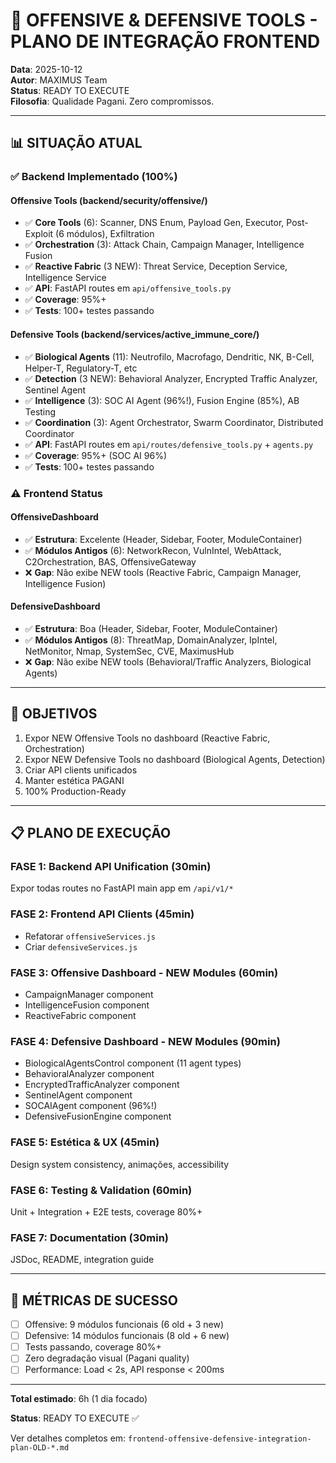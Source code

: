 # 🎯 OFFENSIVE & DEFENSIVE TOOLS - PLANO DE INTEGRAÇÃO FRONTEND

**Data**: 2025-10-12  
**Autor**: MAXIMUS Team  
**Status**: READY TO EXECUTE  
**Filosofia**: Qualidade Pagani. Zero compromissos.

---

## 📊 SITUAÇÃO ATUAL

### ✅ Backend Implementado (100%)

#### Offensive Tools (backend/security/offensive/)
- ✅ **Core Tools** (6): Scanner, DNS Enum, Payload Gen, Executor, Post-Exploit (6 módulos), Exfiltration
- ✅ **Orchestration** (3): Attack Chain, Campaign Manager, Intelligence Fusion  
- ✅ **Reactive Fabric** (3 NEW): Threat Service, Deception Service, Intelligence Service
- ✅ **API**: FastAPI routes em `api/offensive_tools.py`
- ✅ **Coverage**: 95%+
- ✅ **Tests**: 100+ testes passando

#### Defensive Tools (backend/services/active_immune_core/)
- ✅ **Biological Agents** (11): Neutrofilo, Macrofago, Dendritic, NK, B-Cell, Helper-T, Regulatory-T, etc
- ✅ **Detection** (3 NEW): Behavioral Analyzer, Encrypted Traffic Analyzer, Sentinel Agent
- ✅ **Intelligence** (3): SOC AI Agent (96%!), Fusion Engine (85%), AB Testing
- ✅ **Coordination** (3): Agent Orchestrator, Swarm Coordinator, Distributed Coordinator
- ✅ **API**: FastAPI routes em `api/routes/defensive_tools.py` + `agents.py`
- ✅ **Coverage**: 95%+ (SOC AI 96%)
- ✅ **Tests**: 100+ testes passando

### ⚠️ Frontend Status

#### OffensiveDashboard
- ✅ **Estrutura**: Excelente (Header, Sidebar, Footer, ModuleContainer)
- ✅ **Módulos Antigos** (6): NetworkRecon, VulnIntel, WebAttack, C2Orchestration, BAS, OffensiveGateway
- ❌ **Gap**: Não exibe NEW tools (Reactive Fabric, Campaign Manager, Intelligence Fusion)

#### DefensiveDashboard
- ✅ **Estrutura**: Boa (Header, Sidebar, Footer, ModuleContainer)
- ✅ **Módulos Antigos** (8): ThreatMap, DomainAnalyzer, IpIntel, NetMonitor, Nmap, SystemSec, CVE, MaximusHub
- ❌ **Gap**: Não exibe NEW tools (Behavioral/Traffic Analyzers, Biological Agents)

---

## 🎯 OBJETIVOS

1. Expor NEW Offensive Tools no dashboard (Reactive Fabric, Orchestration)
2. Expor NEW Defensive Tools no dashboard (Biological Agents, Detection)
3. Criar API clients unificados
4. Manter estética PAGANI
5. 100% Production-Ready

---

## 📋 PLANO DE EXECUÇÃO

### FASE 1: Backend API Unification (30min)
Expor todas routes no FastAPI main app em `/api/v1/*`

### FASE 2: Frontend API Clients (45min)
- Refatorar `offensiveServices.js`
- Criar `defensiveServices.js`

### FASE 3: Offensive Dashboard - NEW Modules (60min)
- CampaignManager component
- IntelligenceFusion component  
- ReactiveFabric component

### FASE 4: Defensive Dashboard - NEW Modules (90min)
- BiologicalAgentsControl component (11 agent types)
- BehavioralAnalyzer component
- EncryptedTrafficAnalyzer component
- SentinelAgent component
- SOCAIAgent component (96%!)
- DefensiveFusionEngine component

### FASE 5: Estética & UX (45min)
Design system consistency, animações, accessibility

### FASE 6: Testing & Validation (60min)
Unit + Integration + E2E tests, coverage 80%+

### FASE 7: Documentation (30min)
JSDoc, README, integration guide

---

## 🎯 MÉTRICAS DE SUCESSO

- [ ] Offensive: 9 módulos funcionais (6 old + 3 new)
- [ ] Defensive: 14 módulos funcionais (8 old + 6 new)
- [ ] Tests passando, coverage 80%+
- [ ] Zero degradação visual (Pagani quality)
- [ ] Performance: Load < 2s, API response < 200ms

---

**Total estimado**: 6h (1 dia focado)

**Status**: READY TO EXECUTE ✅

Ver detalhes completos em: `frontend-offensive-defensive-integration-plan-OLD-*.md`
